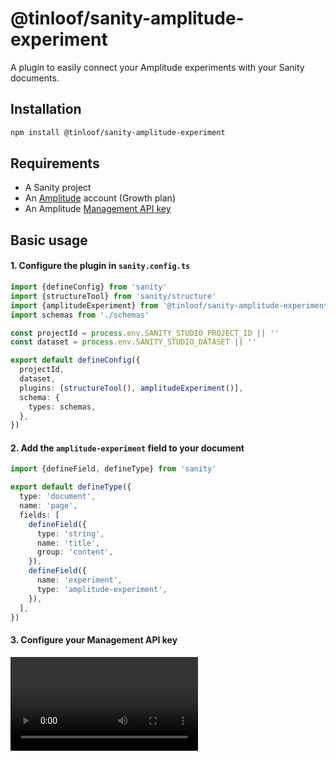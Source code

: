 # @tinloof/sanity-amplitude-experiment

A plugin to easily connect your Amplitude experiments with your Sanity documents.

## Installation

```sh
npm install @tinloof/sanity-amplitude-experiment
```

## Requirements

- A Sanity project
- An [Amplitude](https://amplitude.com/) account (Growth plan)
- An Amplitude [Management API key](https://www.docs.developers.amplitude.com/guides/amplitude-keys-guide/?h=keys#scim-key)

## Basic usage

#### 1. Configure the plugin in `sanity.config.ts`

```ts
import {defineConfig} from 'sanity'
import {structureTool} from 'sanity/structure'
import {amplitudeExperiment} from '@tinloof/sanity-amplitude-experiment'
import schemas from './schemas'

const projectId = process.env.SANITY_STUDIO_PROJECT_ID || ''
const dataset = process.env.SANITY_STUDIO_DATASET || ''

export default defineConfig({
  projectId,
  dataset,
  plugins: [structureTool(), amplitudeExperiment()],
  schema: {
    types: schemas,
  },
})
```

#### 2. Add the `amplitude-experiment` field to your document

```ts
import {defineField, defineType} from 'sanity'

export default defineType({
  type: 'document',
  name: 'page',
  fields: [
    defineField({
      type: 'string',
      name: 'title',
      group: 'content',
    }),
    defineField({
      name: 'experiment',
      type: 'amplitude-experiment',
    }),
  ],
})
```

#### 3. Configure your Management API key

<video controls src="https://github.com/tinloof/sanity-amplitude-experiment/assets/10447155/7ee32742-a8ba-4b52-b0c5-bae5de4fcb1d">
</video>
